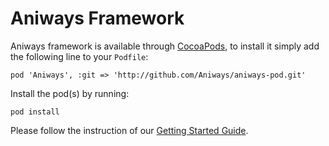 Aniways Framework
===========

Aniways framework is available through [CocoaPods](http://cocoapods.org/), to install it simply add the following line to your `Podfile`:

	pod 'Aniways', :git => 'http://github.com/Aniways/aniways-pod.git'

Install the pod(s) by running:

	pod install
Please follow the instruction of our [Getting Started Guide](http://www.aniways.com/docs).
